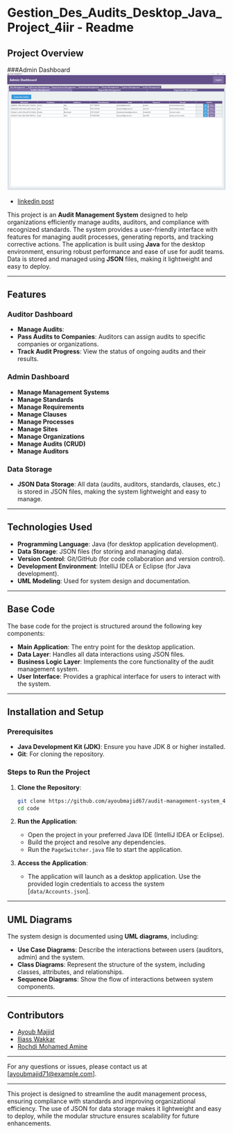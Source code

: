 # Gestion_Des_Audits_Desktop_Java_Project_4iir - Readme

## Project Overview
###Admin Dashboard 
![AdminDashboard](logo.png)

- [linkedin post](https://www.linkedin.com/posts/youbista_java-auditmanagement-json-activity-7289340095797559298-ZMFj?utm_source=share&utm_medium=member_desktop)

This project is an **Audit Management System** designed to help organizations efficiently manage audits, auditors, and compliance with recognized standards. The system provides a user-friendly interface with features for managing audit processes, generating reports, and tracking corrective actions. The application is built using **Java** for the desktop environment, ensuring robust performance and ease of use for audit teams. Data is stored and managed using **JSON** files, making it lightweight and easy to deploy.

---

## Features

### Auditor Dashboard
- **Manage Audits**: 
- **Pass Audits to Companies**: Auditors can assign audits to specific companies or organizations.
- **Track Audit Progress**: View the status of ongoing audits and their results.

### Admin Dashboard
- **Manage Management Systems**
- **Manage Standards**
- **Manage Requirements**
- **Manage Clauses**
- **Manage Processes**
- **Manage Sites**
- **Manage Organizations**
- **Manage Audits (CRUD)**
- **Manage Auditors**

### Data Storage
- **JSON Data Storage**: All data (audits, auditors, standards, clauses, etc.) is stored in JSON files, making the system lightweight and easy to manage.
---

## Technologies Used

- **Programming Language**: Java (for desktop application development).
- **Data Storage**: JSON files (for storing and managing data).
- **Version Control**: Git/GitHub (for code collaboration and version control).
- **Development Environment**: IntelliJ IDEA or Eclipse (for Java development).
- **UML Modeling**: Used for system design and documentation.

---

## Base Code

The base code for the project is structured around the following key components:

- **Main Application**: The entry point for the desktop application.
- **Data Layer**: Handles all data interactions using JSON files.
- **Business Logic Layer**: Implements the core functionality of the audit management system.
- **User Interface**: Provides a graphical interface for users to interact with the system.

---

## Installation and Setup

### Prerequisites

- **Java Development Kit (JDK)**: Ensure you have JDK 8 or higher installed.
- **Git**: For cloning the repository.

### Steps to Run the Project

1. **Clone the Repository**:
   ```bash
   git clone https://github.com/ayoubmajid67/audit-management-system_4iir.git
   cd code
   ```

2. **Run the Application**:
   - Open the project in your preferred Java IDE (IntelliJ IDEA or Eclipse).
   - Build the project and resolve any dependencies.
   - Run the `PageSwitcher.java` file to start the application.

3. **Access the Application**:
   - The application will launch as a desktop application. Use the provided login credentials to access the system [`data/Accounts.json`].

---

## UML Diagrams

The system design is documented using **UML diagrams**, including:

- **Use Case Diagrams**: Describe the interactions between users (auditors, admin) and the system.
- **Class Diagrams**: Represent the structure of the system, including classes, attributes, and relationships.
- **Sequence Diagrams**: Show the flow of interactions between system components.

---

## Contributors

- [Ayoub Majjid](https://www.linkedin.com/in/youbista/)
- [Iliass Wakkar](https://www.linkedin.com/in/iliass-wakkar/)
- [Rochdi Mohamed Amine](https://www.linkedin.com/in/rocmine/)

---

For any questions or issues, please contact us at [ayoubmajid71@example.com].

---

This project is designed to streamline the audit management process, ensuring compliance with standards and improving organizational efficiency. The use of JSON for data storage makes it lightweight and easy to deploy, while the modular structure ensures scalability for future enhancements.
